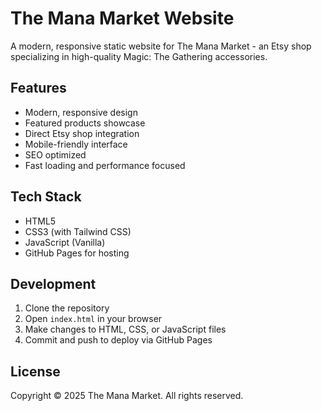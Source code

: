 # The Mana Market Website

A modern, responsive static website for The Mana Market - an Etsy shop specializing in high-quality Magic: The Gathering accessories.

## Features

- Modern, responsive design
- Featured products showcase
- Direct Etsy shop integration
- Mobile-friendly interface
- SEO optimized
- Fast loading and performance focused

## Tech Stack

- HTML5
- CSS3 (with Tailwind CSS)
- JavaScript (Vanilla)
- GitHub Pages for hosting

## Development

1. Clone the repository
2. Open `index.html` in your browser
3. Make changes to HTML, CSS, or JavaScript files
4. Commit and push to deploy via GitHub Pages

## License

Copyright © 2025 The Mana Market. All rights reserved.
